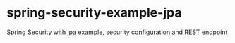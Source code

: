 # spring-security-example-jpa
Spring Security with jpa example, security configuration and REST endpoint

